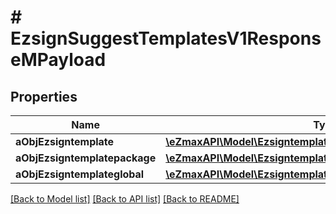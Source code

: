 # # EzsignSuggestTemplatesV1ResponseMPayload

## Properties

Name | Type | Description | Notes
------------ | ------------- | ------------- | -------------
**aObjEzsigntemplate** | [**\eZmaxAPI\Model\EzsigntemplateResponseCompound[]**](EzsigntemplateResponseCompound.md) |  |
**aObjEzsigntemplatepackage** | [**\eZmaxAPI\Model\EzsigntemplatepackageResponseCompound[]**](EzsigntemplatepackageResponseCompound.md) |  |
**aObjEzsigntemplateglobal** | [**\eZmaxAPI\Model\EzsigntemplateglobalResponseCompound[]**](EzsigntemplateglobalResponseCompound.md) |  |

[[Back to Model list]](../../README.md#models) [[Back to API list]](../../README.md#endpoints) [[Back to README]](../../README.md)
